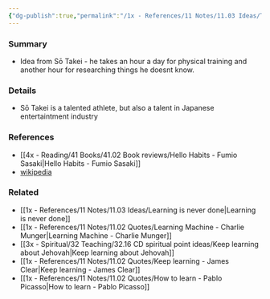 ```yaml
---
{"dg-publish":true,"permalink":"/1x - References/11 Notes/11.03 Ideas/Take time daily to learn something new/","title":"permanent note","noteIcon":""}
---
```



### Summary
- Idea from Sō Takei - he takes an hour a day for physical training and another hour for researching things he doesnt know.

### Details
- Sō Takei is a talented athlete, but also a talent in Japanese entertaintment industry

### References
- [[4x - Reading/41 Books/41.02 Book reviews/Hello Habits - Fumio Sasaki\|Hello Habits - Fumio Sasaki]]
- [wikipedia](https://en.wikipedia.org/wiki/S%C5%8D_Takei)

### Related
- [[1x - References/11 Notes/11.03 Ideas/Learning is never done\|Learning is never done]]
- [[1x - References/11 Notes/11.02 Quotes/Learning Machine - Charlie Munger\|Learning Machine - Charlie Munger]]
- [[3x - Spiritual/32 Teaching/32.16 CD spiritual point ideas/Keep learning about Jehovah\|Keep learning about Jehovah]]
- [[1x - References/11 Notes/11.02 Quotes/Keep learning - James Clear\|Keep learning - James Clear]]
- [[1x - References/11 Notes/11.02 Quotes/How to learn - Pablo Picasso\|How to learn - Pablo Picasso]]